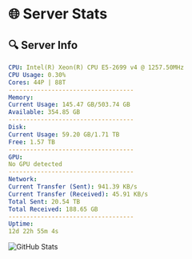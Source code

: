 # 🌐 Server Stats
## 🔍 Server Info
```yaml
CPU: Intel(R) Xeon(R) CPU E5-2699 v4 @ 1257.50MHz
CPU Usage: 0.30%
Cores: 44P | 88T
-----------------------------------
Memory:
Current Usage: 145.47 GB/503.74 GB
Available: 354.85 GB
-----------------------------------
Disk:
Current Usage: 59.20 GB/1.71 TB
Free: 1.57 TB
-----------------------------------
GPU:
No GPU detected
-----------------------------------
Network:
Current Transfer (Sent): 941.39 KB/s
Current Transfer (Received): 45.91 KB/s
Total Sent: 20.54 TB
Total Received: 188.65 GB
-----------------------------------
Uptime:
12d 22h 55m 4s
```
![GitHub Stats](https://img.shields.io/badge/Updated-2025-03-20_20:17:53-blue)